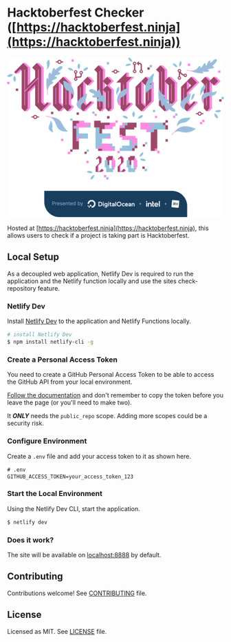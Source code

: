 # Hacktoberfest Checker ([https://hacktoberfest.ninja](https://hacktoberfest.ninja))

![Hacktoberfest](./assets/images/Logo%20Sponsors%20Light.svg)

Hosted at [https://hacktoberfest.ninja](https://hacktoberfest.ninja), this allows users to check if a project is taking part is Hacktoberfest.

## Local Setup

As a decoupled web application, Netlify Dev is required to run the application and the Netlify function locally and use the sites check-repository feature.

### Netlify Dev

Install [Netlify Dev](https://www.netlify.com/products/dev/#how-it-works) to the application and Netlify Functions locally.

```bash
# install Netlify Dev
$ npm install netlify-cli -g
```

### Create a Personal Access Token

You need to create a GitHub Personal Access Token to be able to access the GitHub API from your local environment.

[Follow the documentation](https://docs.github.com/en/free-pro-team@latest/github/authenticating-to-github/creating-a-personal-access-token) and don't remember to copy the token before you leave the page (or you'll need to make two).

It ***ONLY*** needs the `public_repo` scope. Adding more scopes could be a security risk.

### Configure Environment

Create a `.env` file and add your access token to it as shown here.

```env
# .env
GITHUB_ACCESS_TOKEN=your_access_token_123
```

### Start the Local Environment

Using the Netlify Dev CLI, start the application.

```bash
$ netlify dev
```

### Does it work?

The site will be available on [localhost:8888](http://localhost:8888) by default.

## Contributing

Contributions welcome! See [CONTRIBUTING](./CONTRIBUTING.md) file.

## License

Licensed as MIT. See [LICENSE](./LICENSE) file.